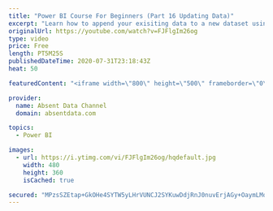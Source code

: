 ```yaml
---
title: "Power BI Course For Beginners (Part 16 Updating Data)"
excerpt: "Learn how to append your exisiting data to a new dataset using the Query Editor in Power BI."
originalUrl: https://youtube.com/watch?v=FJFlgIm26og
type: video
price: Free
length: PT5M25S
publishedDateTime: 2020-07-31T23:18:43Z
heat: 50

featuredContent: "<iframe width=\"800\" height=\"500\" frameborder=\"0\" src=\"https://www.youtube.com/embed/FJFlgIm26og\" allow=\"accelerometer; autoplay; encrypted-media; gyroscope; picture-in-picture\" allowfullscreen></iframe>"

provider:
  name: Absent Data Channel
  domain: absentdata.com

topics:
  - Power BI

images:
  - url: https://i.ytimg.com/vi/FJFlgIm26og/hqdefault.jpg
    width: 480
    height: 360
    isCached: true

secured: "MPzsSZEtap+GkOHe4SYTW5yLHrVUNCJ2SYKuwDdjRnJ0nuvErjAGy+OaymLMqKeCySmCo7HqaZpDtXpdKIP97d0yEoSWAQ4ygYIWTHK+KjNOSj65M4Jg8P7IPFitExGgRSH5FQud6xAHbgpauCYPf2TqpTo72yQGduVdY9HWzK8mi6tWHfd5MTj2FrezkwQKzBXBpD6ezu5UA7iUEeCeLpH5odmZBNfoVzSyq7F7+vcZ+l69GXzak6LNFknFQ6IjD2kyVweL+BSPV9gXIXRG5/MzSIIAfZWv61YSHWfFjAc5jjMtk81AwzGkL76dBzDePD+ecMJm5hWZ9rWdqD+DSaal7Arxfibex+eJFxR5hFmLSVU5nmjxlR8yEMv+Kf60PEch9HmEA6XT2IeK3FrzVdmpjtJ9dIhwM4MDZ4qckGA=;zQMaJ0yyo0N2U+UUGlmLkw=="
---
```


